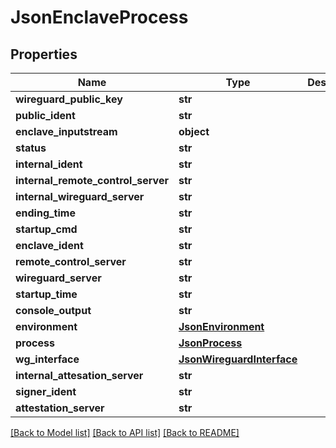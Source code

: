 # JsonEnclaveProcess


## Properties
Name | Type | Description | Notes
------------ | ------------- | ------------- | -------------
**wireguard_public_key** | **str** |  | [optional] 
**public_ident** | **str** |  | [optional] 
**enclave_inputstream** | **object** |  | [optional] 
**status** | **str** |  | [optional] 
**internal_ident** | **str** |  | [optional] 
**internal_remote_control_server** | **str** |  | [optional] 
**internal_wireguard_server** | **str** |  | [optional] 
**ending_time** | **str** |  | [optional] 
**startup_cmd** | **str** |  | [optional] 
**enclave_ident** | **str** |  | [optional] 
**remote_control_server** | **str** |  | [optional] 
**wireguard_server** | **str** |  | [optional] 
**startup_time** | **str** |  | [optional] 
**console_output** | **str** |  | [optional] 
**environment** | [**JsonEnvironment**](JsonEnvironment.md) |  | [optional] 
**process** | [**JsonProcess**](JsonProcess.md) |  | [optional] 
**wg_interface** | [**JsonWireguardInterface**](JsonWireguardInterface.md) |  | [optional] 
**internal_attesation_server** | **str** |  | [optional] 
**signer_ident** | **str** |  | [optional] 
**attestation_server** | **str** |  | [optional] 

[[Back to Model list]](../README.md#documentation-for-models) [[Back to API list]](../README.md#documentation-for-api-endpoints) [[Back to README]](../README.md)


